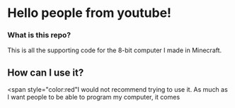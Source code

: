 # Hello people from youtube!

### What is this repo?

This is all the supporting code for the 8-bit computer I made in Minecraft.

## How can I use it?

<span style="color:red"I would not recommend trying to use it.</span>
As much as I want people to be able to program my computer, it comes 
